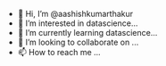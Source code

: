- 👋 Hi, I’m @aashishkumarthakur
- 👀 I’m interested in datascience...
- 🌱 I’m currently learning datascience...
- 💞️ I’m looking to collaborate on ...
- 📫 How to reach me ...

<!---
aashishkumarthakur/aashishkumarthakur is a ✨ special ✨ repository because its `README.md` (this file) appears on your GitHub profile.
You can click the Preview link to take a look at your changes.
--->
